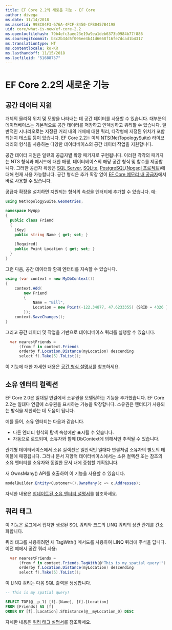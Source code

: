 ```yaml
---
title: EF Core 2.2의 새로운 기능 - EF Core
author: divega
ms.date: 11/14/2018
ms.assetid: 998C04F3-676A-4FCF-8450-CFB0457B4198
uid: core/what-is-new/ef-core-2.2
ms.openlocfilehash: 79b4efc3aee23e19a9ea1deb6373b9984b77f886
ms.sourcegitcommit: b3c2b34d5f006ee3b41d6668f16fe7dcad1b4317
ms.translationtype: HT
ms.contentlocale: ko-KR
ms.lasthandoff: 11/15/2018
ms.locfileid: "51688757"
---
```

# <a name="new-features-in-ef-core-22"></a>EF Core 2.2의 새로운 기능

## <a name="spatial-data-support"></a>공간 데이터 지원

개체의 물리적 위치 및 모양을 나타내는 데 공간 데이터를 사용할 수 있습니다.
대부분의 데이터베이스는 기본적으로 공간 데이터를 저장하고 인덱싱하고 쿼리할 수 있습니다. 일반적인 시나리오로는 지정된 거리 내의 개체에 대한 쿼리, 다각형에 지정된 위치가 포함되는지 테스트 등이 있습니다.
EF Core 2.2는 이제 [NTS](https://github.com/NetTopologySuite/NetTopologySuite)(NetTopologySuite) 라이브러리의 형식을 사용하는 다양한 데이터베이스의 공간 데이터 작업을 지원합니다.

공간 데이터 지원은 일련의 공급자별 확장 패키지로 구현됩니다.
이러한 각각의 패키지는 NTS 형식과 메서드에 대한 매핑, 데이터베이스의 해당 공간 형식 및 함수를 제공합니다.
그러한 공급자 확장은 [SQL Server](https://www.nuget.org/packages/Microsoft.EntityFrameworkCore.SqlServer.NetTopologySuite/), [SQLite](https://www.nuget.org/packages/Microsoft.EntityFrameworkCore.Sqlite.NetTopologySuite/), [PostgreSQL](https://www.nuget.org/packages/Npgsql.EntityFrameworkCore.PostgreSQL.NetTopologySuite/)([Npgsql 프로젝트](http://www.npgsql.org/))에 대해 현재 사용 가능합니다.
공간 형식은 추가 확장 없이 [EF Core 메모리 내 공급자](https://docs.microsoft.com/en-us/ef/core/providers/in-memory/)에서 바로 사용할 수 있습니다.

공급자 확장을 설치하면 지원되는 형식의 속성을 엔터티에 추가할 수 있습니다. 예:

``` csharp
using NetTopologySuite.Geometries;

namespace MyApp
{
  public class Friend
  {
    [Key]
    public string Name { get; set; }
  
    [Required]
    public Point Location { get; set; }
  }
}
``` 

그런 다음, 공간 데이터와 함께 엔터티를 지속할 수 있습니다.

``` csharp
using (var context = new MyDbContext())
{
    context.Add(
        new Friend
        {
            Name = "Bill",
            Location = new Point(-122.34877, 47.6233355) {SRID = 4326 }
        });
    context.SaveChanges();
}
```
그리고 공간 데이터 및 작업을 기반으로 데이터베이스 쿼리를 실행할 수 있습니다.

``` csharp
  var nearestFriends =
      (from f in context.Friends
      orderby f.Location.Distance(myLocation) descending
      select f).Take(5).ToList();
```

이 기능에 대한 자세한 내용은 [공간 형식 설명서](xref:core/modeling/spatial)를 참조하세요. 

## <a name="collections-of-owned-entities"></a>소유 엔터티 컬렉션

EF Core 2.0은 일대일 연결에서 소유권을 모델링하는 기능을 추가했습니다.
EF Core 2.2는 일대다 연결에 소유권을 표시하는 기능을 확장합니다.
소유권은 엔터티가 사용되는 방식을 제한하는 데 도움이 됩니다.

예를 들어, 소유 엔터티는 다음과 같습니다.
- 다른 엔터티 형식의 탐색 속성에만 표시될 수 있습니다. 
- 자동으로 로드되며, 소유자와 함께 DbContext에 의해서만 추적될 수 있습니다.

관계형 데이터베이스에서 소유 컬렉션은 일반적인 일대다 연결처럼 소유자의 별도의 테이블에 매핑됩니다.
그러나 문서 지향적 데이터베이스에서는 소유 컬렉션 또는 참조의 소유 엔터티를 소유자와 동일한 문서 내에 중첩할 계획입니다.

새 OwnsMany() API를 호출하여 이 기능을 사용할 수 있습니다.

``` csharp
modelBuilder.Entity<Customer>().OwnsMany(c => c.Addresses);
```

자세한 내용은 [업데이트된 소유 엔터티 설명서](xref:core/modeling/owned-entities#collections-of-owned-types)를 참조하세요.

## <a name="query-tags"></a>쿼리 태그

이 기능은 로그에서 캡처한 생성된 SQL 쿼리와 코드의 LINQ 쿼리의 상관 관계를 간소화합니다.

쿼리 태그를 사용하려면 새 TagWith() 메서드를 사용하여 LINQ 쿼리에 주석을 답니다.
이전 예에서 공간 쿼리 사용:

``` csharp
  var nearestFriends =
      (from f in context.Friends.TagWith(@"This is my spatial query!")
      orderby f.Location.Distance(myLocation) descending
      select f).Take(5).ToList();
```

이 LINQ 쿼리는 다음 SQL 출력을 생성합니다.

``` sql
-- This is my spatial query!

SELECT TOP(@__p_1) [f].[Name], [f].[Location]
FROM [Friends] AS [f]
ORDER BY [f].[Location].STDistance(@__myLocation_0) DESC
```

자세한 내용은 [쿼리 태그 설명서](xref:core/querying/tags)를 참조하세요. 